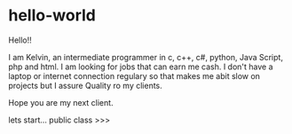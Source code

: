 # hello-world
Hello!!

I am Kelvin, an intermediate programmer in c, c++, c#, python, Java Script, php and html. I am looking for jobs that can earn me cash. I don't have a laptop or internet connection regulary so that makes me abit slow on projects but I assure Quality ro my clients.

Hope you are my next client.

lets start...
  public class >>>
